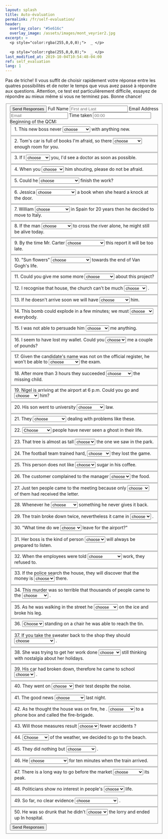 ```yaml
---
layout: splash
title: Auto-évaluation
permalink: /fr/self-evaluation/
header:
  overlay_color: "#5e616c"
  overlay_image: /assets/images/mont_veyrier2.jpg
excerpt: >
  <p style="color:rgba(255,0,0,0);">  _ </p>
  
  <p style="color:rgba(255,0,0,0);">  _ </p>
last_modified_at: 2019-10-04T10:54:48-04:00
ref: self_evaluation
lang: 1
---
```


<!-- modify this form HTML and place wherever you want your form -->

Pas de triche! Il vous suffit de choisir rapidement votre réponse entre les quatres possibilités et de noter le temps que vous avez passé à répondre aux questions. Attention, ce test est particulièrement difficile, essayez de répondre au mieux même si vous ne terminez pas. Bonne chance!

<form 
  id="fs-frm" 
  name="survey-form" 
  accept-charset="utf-8" 
  action="https://formspree.io/xyynzzkn" 
  method="post">
  <fieldset id="fs-frm-inputs">
   <input type="submit" value="Send Responses">
    <label for="full-name">Full Name</label>
    <input type="text" name="name" id="full-name" placeholder="First and Last" required="">
    <label for="email-address">Email Address</label>
    <input type="email" name="_replyto" id="email-address" placeholder="Email" required="">
    <label for="full-name">Time taken</label>
    <input type="text" name="time" id="time" placeholder="00:00" required="">
    <label for="qcm">Beginning of the QCM:</label>
    <fieldset id="1">
      1. This new boss never 
        <select name="ans1">
        <option value="Select" selected="" disabled="">choose</option>
      	<option value="1_a">is agree</option>
      	<option value="1_b">agrees</option>
      	<option value="1_c">is agreeing</option>
      	<option value="1_d">is agreed</option>
      </select>
      with anything new.
    </fieldset>
    <fieldset id="2">
      2. Tom's car is full of books I'm afraid, so there
        <select name="ans2">
        <option value="Select" selected="" disabled="">choose</option>
      	<option value="2_a">won't be</option>
      	<option value="2_b">hadn't been</option>
      	<option value="2_c">weren't</option>
      	<option value="2_d">is</option>
      </select>
      enough room for you.
    </fieldset>
      <fieldset id="3">
      3. If I
        <select name="ans3">
        <option value="Select" selected="" disabled="">choose</option>
      	<option value="3_a">were</option>
      	<option value="3_b">would</option>
      	<option value="3_c">would be</option>
      	<option value="3_d">am to be</option>
      </select>
      you, I'd see a doctor as soon as possible.
    </fieldset>
      <fieldset id="4">
      4. When you
        <select name="ans4">
        <option value="Select" selected="" disabled="">choose</option>
      	<option value="4_a">hear</option>
      	<option value="4_b">listen</option>
      	<option value="4_c">will hear</option>
      	<option value="4_d">heard</option>
      </select>
      him shouting, please do not be afraid.
    </fieldset>

<fieldset id="5">
      5. Could he 
        <select name="ans5">
        <option value="Select" selected="" disabled="">choose</option>
        <option value="5_a">have helped</option>
        <option value="5_b">helping</option>
        <option value="5_c">helped</option>
        <option value="5_d">have been helped</option>
      </select>
      finish the work?
    </fieldset>

<fieldset id="6">
      6. Jessica 
        <select name="ans6">
        <option value="Select" selected="" disabled="">choose</option>
        <option value="6_a">has been reading</option>
        <option value="6_b">reads</option>
        <option value="6_c">is reading</option>
        <option value="6_d">was reading</option>
      </select>
      a book when she heard a knock at the door.
    </fieldset>
    
<fieldset id="7">
      7. William
        <select name="ans7">
        <option value="Select" selected="" disabled="">choose</option>
        <option value="7_a">lived</option>
        <option value="7_b">lives</option>
        <option value="7_c">has lived</option>
        <option value="7_d">has been living</option>
      </select>
      in Spain for 20 years then he decided to move to Italy.
    </fieldset>

<fieldset id="8">
      8. If the man
        <select name="ans8">
        <option value="Select" selected="" disabled="">choose</option>
        <option value="8_a">has not tried</option>
        <option value="8_b">did not try</option>
        <option value="8_c">had not tried</option>
        <option value="8_d">tried</option>
      </select>
      to cross the river alone, he might still be alive today.
    </fieldset>
    
<fieldset id="9">
      9. By the time Mr. Carter 
        <select name="ans9">
        <option value="Select" selected="" disabled="">choose</option>
        <option value="9_a">will finish</option>
        <option value="9_b">finishes</option>
        <option value="9_c">finished</option>
        <option value="9_d">will have finished</option>
      </select>
      this report it will be too late.
    </fieldset>

<fieldset id="10">
      10. "Sun flowers" 
        <select name="ans10">
        <option value="Select" selected="" disabled="">choose</option>
        <option value="10_a">was painted</option>
        <option value="10_b">had been painted</option>
        <option value="10_c">painted</option>
        <option value="10_d">would be painted</option>
      </select>
      towards the end of Van Gogh's life.
    </fieldset>
    
<fieldset id="11">
      11. Could you give me some more  
        <select name="ans11">
        <option value="Select" selected="" disabled="">choose</option>
        <option value="11_a">information</option>
        <option value="11_b">informs</option>
        <option value="11_c">informations</option>
        <option value="11_d">in form</option>
      </select>
      about this project?
    </fieldset>
    
<fieldset id="12">
      12. I recognise that house, the church can't be much 
        <select name="ans12">
        <option value="Select" selected="" disabled="">choose</option>
        <option value="12_a">far</option>
        <option value="12_b">more far</option>
        <option value="12_c">further</option>
        <option value="12_d">farthest</option>
      </select>
      .
    </fieldset>
    
<fieldset id="13">
      13. If he doesn't arrive soon we will have 
        <select name="ans13">
        <option value="Select" selected="" disabled="">choose</option>
        <option value="13_a">telephone</option>
        <option value="13_b">to telephone</option>
        <option value="13_c">call to</option>
        <option value="13_d">ring to</option>
      </select>
      him.
    </fieldset>
    
<fieldset id="14">
      14. This bomb could explode in a few minutes; we must 
        <select name="ans14">
        <option value="Select" selected="" disabled="">choose</option>
        <option value="14_a">prevent</option>
        <option value="14_b">aware</option>
        <option value="14_c">warn</option>
        <option value="14_d">to inform</option>
      </select>
      everybody.
    </fieldset>
    
<fieldset id="15">
      15. I was not able to persuade him 
        <select name="ans15">
        <option value="Select" selected="" disabled="">choose</option>
        <option value="15_a">to tell</option>
        <option value="15_b">to tell to</option>
        <option value="15_c">to say</option>
        <option value="15_d">to inform</option>
      </select>
      me anything.
    </fieldset>

<fieldset id="16">
      16. I seem to have lost my wallet. Could you 
        <select name="ans16">
        <option value="Select" selected="" disabled="">choose</option>
        <option value="16_a">borrow</option>
        <option value="16_b">lend</option>
        <option value="16_c">let</option>
        <option value="16_d">lent</option>
      </select>
      me a couple of pounds?
    </fieldset>
    
<fieldset id="17">
      17. Given the candidate's name was not on the official register, he won't be able to
        <select name="ans17">
        <option value="Select" selected="" disabled="">choose</option>
        <option value="17_a">take</option>
        <option value="17_b">attend to</option>
        <option value="17_c">present</option>
        <option value="17_d">have passed</option>
      </select>
      the exam.
    </fieldset>

<fieldset id="18">
      18. After more than 3 hours they succeeded 
        <select name="ans18">
        <option value="Select" selected="" disabled="">choose</option>
        <option value="18_a">to find</option>
        <option value="18_b">in locating</option>
        <option value="18_c">finding</option>
        <option value="18_d">to locate</option>
      </select>
      the missing child.
    </fieldset>
    
<fieldset id="19">
      19. Nigel is arriving at the airport at 6 p.m. Could you go and 
        <select name="ans19">
        <option value="Select" selected="" disabled="">choose</option>
        <option value="19_a">take</option>
        <option value="19_b">look</option>
        <option value="19_c">to search</option>
        <option value="19_d">fetch</option>
      </select>
      him?
    </fieldset>

<fieldset id="20">
      20. His son went to university  
        <select name="ans20">
        <option value="Select" selected="" disabled="">choose</option>
        <option value="20_a">to study</option>
        <option value="20_b">studying</option>
        <option value="20_c">for to study</option>
        <option value="20_d">and study</option>
      </select>
      law.
    </fieldset>
    
<fieldset id="21">
      21. They
        <select name="ans21">
        <option value="Select" selected="" disabled="">choose</option>
        <option value="21_a">use to</option>
        <option value="21_b">have the habit</option>
        <option value="21_c">are used to</option>
        <option value="21_d">used to</option>
      </select>
      dealing with problems like these.
    </fieldset>
    
<fieldset id="22">
      22.  
        <select name="ans22">
        <option value="Select" selected="" disabled="">Choose</option>
        <option value="22_a">Most</option>
        <option value="22_b">Most of</option>
        <option value="22_c">The most</option>
        <option value="22_d">The most of</option>
      </select>
      people have never seen a ghost in their life.
    </fieldset>
    
<fieldset id="23">
      23. That tree is almost as tall
        <select name="ans23">
        <option value="Select" selected="" disabled="">choose</option>
        <option value="23_a">than</option>
        <option value="23_b">that</option>
        <option value="23_c">liked</option>
        <option value="23_d">as</option>
      </select>
      the one we saw in the park.
    </fieldset>
    
<fieldset id="24">
      24. The football team trained hard, 
        <select name="ans24">
        <option value="Select" selected="" disabled="">choose</option>
        <option value="24_a">although</option>
        <option value="24_b">and</option>
        <option value="24_c">despite</option>
        <option value="24_d">yet</option>
      </select>
      they lost the game.
    </fieldset>
    
<fieldset id="25">
      25. This person does not like
        <select name="ans25">
        <option value="Select" selected="" disabled="">choose</option>
        <option value="25_a">many</option>
        <option value="25_b">several</option>
        <option value="25_c">a lot</option>
        <option value="25_d">much</option>
      </select>
      sugar in his coffee.
    </fieldset>

<fieldset id="26">
      26. The customer complained to the manager 
        <select name="ans26">
        <option value="Select" selected="" disabled="">choose</option>
        <option value="26_a">of</option>
        <option value="26_b">from</option>
        <option value="26_c">about</option>
        <option value="26_d">to</option>
      </select>
      the food.
    </fieldset>
    
<fieldset id="27">
      27. Just ten people came to the meeting because only 
        <select name="ans27">
        <option value="Select" selected="" disabled="">choose</option>
        <option value="27_a">a few</option>
        <option value="27_b">most</option>
        <option value="27_c">little</option>
        <option value="27_d">minority</option>
      </select>
      of them had received the letter.
    </fieldset>

<fieldset id="28">
      28. Whenever he 
        <select name="ans28">
        <option value="Select" selected="" disabled="">choose</option>
        <option value="28_a">will borrow</option>
        <option value="28_b">lend</option>
        <option value="28_c">borrows</option>
        <option value="28_d">will lend</option>
      </select>
      something he never gives it back.
    </fieldset>
    
<fieldset id="29">
      29. The train broke down twice, nevertheless it came in 
        <select name="ans29">
        <option value="Select" selected="" disabled="">choose</option>
        <option value="29_a">on time</option>
        <option value="29_b">to time</option>
        <option value="29_c">at time</option>
        <option value="29_d">by time</option>
      </select>
      .     
    </fieldset>

<fieldset id="30">
      30. "What time do we 
        <select name="ans30">
        <option value="Select" selected="" disabled="">choose</option>
        <option value="30_a">must</option>
        <option value="30_b">need to</option>
        <option value="30_c">have</option>
        <option value="30_d">should</option>
      </select>
      leave for the airport?"
    </fieldset>
    
<fieldset id="31">
      31. Her boss is the kind of person 
        <select name="ans31">
        <option value="Select" selected="" disabled="">choose</option>
        <option value="31_a">who</option>
        <option value="31_b">what</option>
        <option value="31_c">which</option>
        <option value="31_d">whom</option>
      </select>
      will always be prepared to listen.
    </fieldset>
    
<fieldset id="32">
      32. When the employees were told  
        <select name="ans32">
        <option value="Select" selected="" disabled="">choose</option>
        <option value="32_a">to start still</option>
        <option value="32_b">to take again</option>
        <option value="32_c">to resume</option>
        <option value="32_d">to continue yet</option>
      </select>
      work, they refused to.
    </fieldset>
    
<fieldset id="33">
      33. If the police search the house, they will discover that the money is
        <select name="ans33">
        <option value="Select" selected="" disabled="">choose</option>
        <option value="33_a">still</option>
        <option value="33_b">yet</option>
        <option value="33_c">always</option>
        <option value="33_d">no</option>
      </select>
      there.
    </fieldset>
    
<fieldset id="34">
      34. This murder was so terrible that thousands of people came to the 
        <select name="ans34">
        <option value="Select" selected="" disabled="">choose</option>
        <option value="34_a">process</option>
        <option value="34_b">instruction</option>
        <option value="34_c">trial</option>
        <option value="34_d">audience</option>
      </select>
      .
    </fieldset>
    
<fieldset id="35">
      35. As he was walking in the street he  
        <select name="ans35">
        <option value="Select" selected="" disabled="">choose</option>
        <option value="35_a">went on</option>
        <option value="35_b">felt</option>
        <option value="35_c">glistened</option>
        <option value="35_d">slipped</option>
      </select>
      on the ice and broke his leg.
    </fieldset>

<fieldset id="36">
      36. 
        <select name="ans36">
        <option value="Select" selected="" disabled="">Choose</option>
        <option value="36_a">By</option>
        <option value="36_b">In</option>
        <option value="36_c">On</option>
        <option value="36_d">With</option>
      </select>
      standing on a chair he was able to reach the tin.
    </fieldset>
    
<fieldset id="37">
      37. If you take the sweater back to the shop they should 
        <select name="ans37">
        <option value="Select" selected="" disabled="">choose</option>
        <option value="37_a">give money back</option>
        <option value="37_b">give you to refund</option>
        <option value="37_c">refund to you</option>
        <option value="37_d">give you a refund</option>
      </select>
      .
    </fieldset>

<fieldset id="38">
      38. She was trying to get her work done 
        <select name="ans38">
        <option value="Select" selected="" disabled="">choose</option>
        <option value="38_a">during</option>
        <option value="38_b">pending</option>
        <option value="38_c">while</option>
        <option value="38_d">for</option>
      </select>
      still thinking with nostalgia about her holidays.
    </fieldset>
    
<fieldset id="39">
      39. His car had broken down, therefore he came to school 
        <select name="ans39">
        <option value="Select" selected="" disabled="">choose</option>
        <option value="39_a">by feet</option>
        <option value="39_b">on foot</option>
        <option value="39_c">at foot</option>
        <option value="39_d">on feet</option>
      </select>
      .
    </fieldset>

<fieldset id="40">
      40. They went on
        <select name="ans40">
        <option value="Select" selected="" disabled="">choose</option>
        <option value="40_a">in</option>
        <option value="40_b">doing</option>
        <option value="40_c">to doing</option>
        <option value="40_d">do</option>
      </select>
      their test despite the noise.
    </fieldset>
    
<fieldset id="41">
      41. The good news 
        <select name="ans41">
        <option value="Select" selected="" disabled="">choose</option>
        <option value="41_a">has arrived</option>
        <option value="41_b">arrived</option>
        <option value="41_c">have arrived</option>
        <option value="41_d">had arrived</option>
      </select>
      last night.
    </fieldset>
    
<fieldset id="42">
      42. As he thought the house was on fire, he .  
        <select name="ans42">
        <option value="Select" selected="" disabled="">choose</option>
        <option value="42_a">crashed</option>
        <option value="42_b">dashed</option>
        <option value="42_c">quickened</option>
        <option value="42_d">run</option>
      </select>
      to a phone box and called the fire-brigade.
    </fieldset>
    
<fieldset id="43">
      43. Will those measures result 
        <select name="ans43">
        <option value="Select" selected="" disabled="">choose</option>
        <option value="43_a">in</option>
        <option value="43_b">on</option>
        <option value="43_c">of</option>
        <option value="43_d">to</option>
      </select>
      fewer accidents ?
    </fieldset>
    
<fieldset id="44">
      44. 
        <select name="ans44">
        <option value="Select" selected="" disabled="">Choose</option>
        <option value="44_a">Regarding</option>
        <option value="44_b">Despite</option>
        <option value="44_c">Ignoring</option>
        <option value="44_d">In spite</option>
      </select>
      of the weather, we decided to go to the beach.
    </fieldset>
    
<fieldset id="45">
      45. They did nothing but  
        <select name="ans45">
        <option value="Select" selected="" disabled="">choose</option>
        <option value="45_a">complain</option>
        <option value="45_b">complaining</option>
        <option value="45_c">to complain</option>
        <option value="45_d">complained</option>
      </select>
      .
    </fieldset>

<fieldset id="46">
      46. He  
        <select name="ans46">
        <option value="Select" selected="" disabled="">choose</option>
        <option value="46_a">was waiting</option>
        <option value="46_b">has been waiting</option>
        <option value="46_c">had been waiting</option>
        <option value="46_d">will wait</option>
      </select>
      for ten minutes when the train arrived.
    </fieldset>
    
<fieldset id="47">
      47. There is a long way to go before the market 
        <select name="ans47">
        <option value="Select" selected="" disabled="">choose</option>
        <option value="47_a">is reaching</option>
        <option value="47_b">has reached</option>
        <option value="47_c">reaches</option>
        <option value="47_d">will reach</option>
      </select>
      its peak.
    </fieldset>

<fieldset id="48">
      48. Politicians show no interest in people's
        <select name="ans48">
        <option value="Select" selected="" disabled="">choose</option>
        <option value="48_a">day</option>
        <option value="48_b">days's</option>
        <option value="48_c">days'</option>
        <option value="48_d">daily</option>
      </select>
      life.
    </fieldset>
    
<fieldset id="49">
      49. So far, no clear evidence 
        <select name="ans49">
        <option value="Select" selected="" disabled="">choose</option>
        <option value="49_a">emerged</option>
        <option value="49_b">has emerged</option>
        <option value="49_c">had emerged</option>
        <option value="49_d">has been emerging</option>
      </select>
      .
    </fieldset>

<fieldset id="50">
      50. He was so drunk that he didn't  
        <select name="ans50">
        <option value="Select" selected="" disabled="">choose</option>
        <option value="50_a">avoid</option>
        <option value="50_b">prevent</option>
        <option value="50_c">saw</option>
        <option value="50_d">listen</option>
      </select>
      the lorry and ended up In hospital.
    </fieldset>
  <input type="submit" value="Send Responses">

